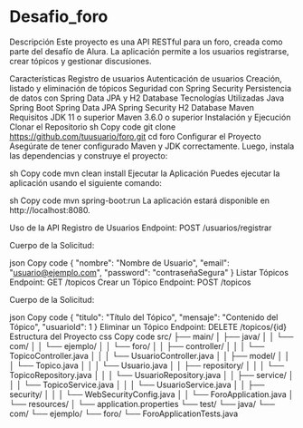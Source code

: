 # Desafio_foro

Descripción
Este proyecto es una API RESTful para un foro, creada como parte del desafío de Alura. La aplicación permite a los usuarios registrarse, crear tópicos y gestionar discusiones.

Características
Registro de usuarios
Autenticación de usuarios
Creación, listado y eliminación de tópicos
Seguridad con Spring Security
Persistencia de datos con Spring Data JPA y H2 Database
Tecnologías Utilizadas
Java
Spring Boot
Spring Data JPA
Spring Security
H2 Database
Maven
Requisitos
JDK 11 o superior
Maven 3.6.0 o superior
Instalación y Ejecución
Clonar el Repositorio
sh
Copy code
git clone https://github.com/tuusuario/foro.git
cd foro
Configurar el Proyecto
Asegúrate de tener configurado Maven y JDK correctamente. Luego, instala las dependencias y construye el proyecto:

sh
Copy code
mvn clean install
Ejecutar la Aplicación
Puedes ejecutar la aplicación usando el siguiente comando:

sh
Copy code
mvn spring-boot:run
La aplicación estará disponible en http://localhost:8080.

Uso de la API
Registro de Usuarios
Endpoint: POST /usuarios/registrar

Cuerpo de la Solicitud:

json
Copy code
{
    "nombre": "Nombre de Usuario",
    "email": "usuario@ejemplo.com",
    "password": "contraseñaSegura"
}
Listar Tópicos
Endpoint: GET /topicos
Crear un Tópico
Endpoint: POST /topicos

Cuerpo de la Solicitud:

json
Copy code
{
    "titulo": "Título del Tópico",
    "mensaje": "Contenido del Tópico",
    "usuarioId": 1
}
Eliminar un Tópico
Endpoint: DELETE /topicos/{id}
Estructura del Proyecto
css
Copy code
src/
├── main/
│   ├── java/
│   │   └── com/
│   │       └── ejemplo/
│   │           └── foro/
│   │               ├── controller/
│   │               │   └── TopicoController.java
│   │               │   └── UsuarioController.java
│   │               ├── model/
│   │               │   └── Topico.java
│   │               │   └── Usuario.java
│   │               ├── repository/
│   │               │   └── TopicoRepository.java
│   │               │   └── UsuarioRepository.java
│   │               ├── service/
│   │               │   └── TopicoService.java
│   │               │   └── UsuarioService.java
│   │               ├── security/
│   │               │   └── WebSecurityConfig.java
│   │               └── ForoApplication.java
│   └── resources/
│       └── application.properties
└── test/
    └── java/
        └── com/
            └── ejemplo/
                └── foro/
                    └── ForoApplicationTests.java
